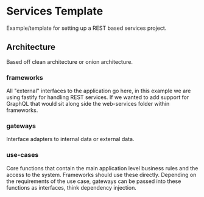 # Services Template
Example/template for setting up a REST based services project.

## Architecture
Based off clean architecture or onion architecture.

### frameworks
All "external" interfaces to the application go here, in this example we are using fastify for handling REST services.  If we wanted to add support for GraphQL that would sit along side the web-services folder within frameworks.

### gateways
Interface adapters to internal data or external data.

### use-cases
Core functions that contain the main application level business rules and the access to the system.  Frameworks should use these directly.  Depending on the requirements of the use case, gateways can be passed into these functions as interfaces, think dependency injection.